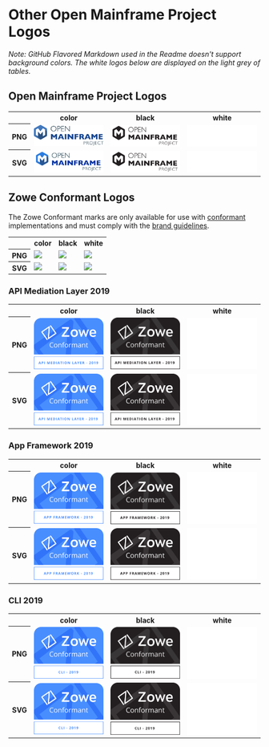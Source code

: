 # Other Open Mainframe Project Logos

*Note: GitHub Flavored Markdown used in the Readme doesn't support background colors. The white logos below are displayed on the light grey of tables.*

## Open Mainframe Project Logos

<table>
    <tr>
        <th></th>
        <th>color</th>
        <th>black</th>
        <th>white</th>
    </tr>
    <tr>
        <th>PNG</th>
        <td><img src="/other/openmainframeproject/openmainframeproject-color.png" width="200"></td>
        <td><img src="/other/openmainframeproject/openmainframeproject-black.png" width="200"></td>
        <td><img src="/other/openmainframeproject/openmainframeproject-white.png" width="200"></td>
    </tr>
    <tr>
        <th>SVG</th>
        <td><img src="/other/openmainframeproject/openmainframeproject-color.svg" width="200"></td>
        <td><img src="/other/openmainframeproject/openmainframeproject-black.svg" width="200"></td>
        <td><img src="/other/openmainframeproject/openmainframeproject-white.svg" width="200"></td>
    </tr>
</table>

<!-- ## ODPi Member Logos

<table>
    <tr>
        <th>PNG</th>
        <th>SVG</th>
    </tr>
    <tr>
        <td><img src="/other/odpi-member/odpi-member.png" width="200"></td>
        <td><img src="/other/odpi-member/odpi-member.svg" width="200"></td>
    </tr>
</table> -->

## Zowe Conformant Logos

The Zowe Conformant marks are only available for use with [conformant](https://www.openmainframeproject.org/projects/zowe/conformance) implementations and must comply with the [brand guidelines](https://www.openmainframeproject.org/projects/zowe/conformance/branding-guide).

<table>
    <tr>
        <th></th>
        <th>color</th>
        <th>black</th>
        <th>white</th>
    </tr>
    <tr>
        <th>PNG</th>
        <td><img src="/other/zowe-conformant/zowe-conformant-color.png" width="200"></td>
        <td><img src="/other/zowe-conformant/zowe-conformant-black.png" width="200"></td>
        <td><img src="/other/zowe-conformant/zowe-conformant-white.png" width="200"></td>
    </tr>
    <tr>
        <th>SVG</th>
        <td><img src="/other/zowe-conformant/zowe-conformant-color.svg" width="200"></td>
        <td><img src="/other/zowe-conformant/zowe-conformant-black.svg" width="200"></td>
        <td><img src="/other/zowe-conformant/zowe-conformant-white.svg" width="200"></td>
    </tr>
</table>

### API Mediation Layer 2019

<table>
    <tr>
        <th></th>
        <th>color</th>
        <th>black</th>
        <th>white</th>
    </tr>
    <tr>
        <th>PNG</th>
        <td><img src="/other/zowe-conformant/zowe-conformant-apimediation-2019-color.png" width="200"></td>
        <td><img src="/other/zowe-conformant/zowe-conformant-apimediation-2019-black.png" width="200"></td>
        <td><img src="/other/zowe-conformant/zowe-conformant-apimediation-2019-white.png" width="200"></td>
    </tr>
    <tr>
        <th>SVG</th>
        <td><img src="/other/zowe-conformant/zowe-conformant-apimediation-2019-color.svg" width="200"></td>
        <td><img src="/other/zowe-conformant/zowe-conformant-apimediation-2019-black.svg" width="200"></td>
        <td><img src="/other/zowe-conformant/zowe-conformant-apimediation-2019-white.svg" width="200"></td>
    </tr>
</table>

### App Framework 2019

<table>
    <tr>
        <th></th>
        <th>color</th>
        <th>black</th>
        <th>white</th>
    </tr>
    <tr>
        <th>PNG</th>
        <td><img src="/other/zowe-conformant/zowe-conformant-appframework-2019-color.png" width="200"></td>
        <td><img src="/other/zowe-conformant/zowe-conformant-appframework-2019-black.png" width="200"></td>
        <td><img src="/other/zowe-conformant/zowe-conformant-appframework-2019-white.png" width="200"></td>
    </tr>
    <tr>
        <th>SVG</th>
        <td><img src="/other/zowe-conformant/zowe-conformant-appframework-2019-color.svg" width="200"></td>
        <td><img src="/other/zowe-conformant/zowe-conformant-appframework-2019-black.svg" width="200"></td>
        <td><img src="/other/zowe-conformant/zowe-conformant-appframework-2019-white.svg" width="200"></td>
    </tr>
</table>

### CLI 2019

<table>
    <tr>
        <th></th>
        <th>color</th>
        <th>black</th>
        <th>white</th>
    </tr>
    <tr>
        <th>PNG</th>
        <td><img src="/other/zowe-conformant/zowe-conformant-cli-2019-color.png" width="200"></td>
        <td><img src="/other/zowe-conformant/zowe-conformant-cli-2019-black.png" width="200"></td>
        <td><img src="/other/zowe-conformant/zowe-conformant-cli-2019-white.png" width="200"></td>
    </tr>
    <tr>
        <th>SVG</th>
        <td><img src="/other/zowe-conformant/zowe-conformant-cli-2019-color.svg" width="200"></td>
        <td><img src="/other/zowe-conformant/zowe-conformant-cli-2019-black.svg" width="200"></td>
        <td><img src="/other/zowe-conformant/zowe-conformant-cli-2019-white.svg" width="200"></td>
    </tr>
</table>
